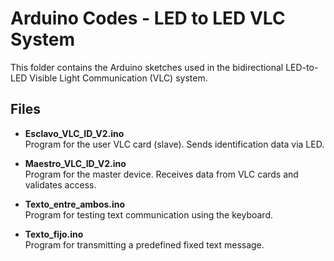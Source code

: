 # Arduino Codes - LED to LED VLC System

This folder contains the Arduino sketches used in the bidirectional LED-to-LED Visible Light Communication (VLC) system.

## Files

- **Esclavo_VLC_ID_V2.ino**  
  Program for the user VLC card (slave). Sends identification data via LED.

- **Maestro_VLC_ID_V2.ino**  
  Program for the master device. Receives data from VLC cards and validates access.

- **Texto_entre_ambos.ino**  
  Program for testing text communication using the keyboard.

- **Texto_fijo.ino**  
  Program for transmitting a predefined fixed text message.

